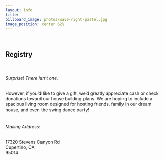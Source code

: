 ```yaml
---
layout: info
title: 
billboard_image: photos/wave-right-pastel.jpg
image_position: center 62%
---
```

<br> 

## Registry
<br>

###### Surprise! There isn’t one.  
However, if you’d like to give a gift, we’d greatly appreciate cash or check donations toward our house building plans. We are hoping to include a spacious living room designed for hosting friends, family in our dream house, and even the swing dance party!  
<br>

###### Mailing Address: ######
17320 Stevens Canyon Rd  
Cupertino, CA  
95014
